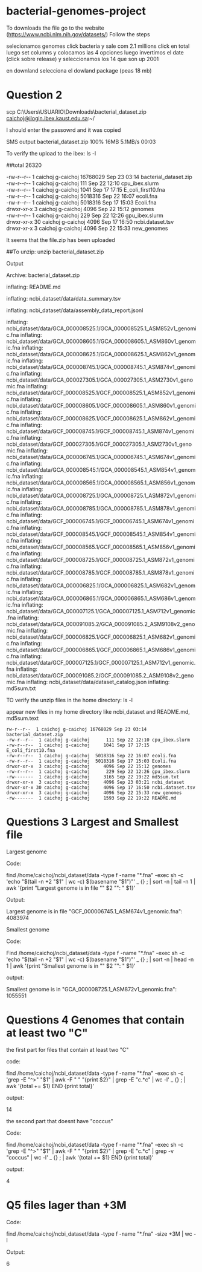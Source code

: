 # bacterial-genomes-project

To downloads the file go to the website (https://www.ncbi.nlm.nih.gov/datasets/)
Follow the steps

selecionamos genomes
click bacteria y sale com 2.1 millions
click en total 
luego set columns y colocamos las 4 opciones
luego invertimos el date (click sobre release) y seleccionamos los 14 que son up 2001

en downland selecciona el dowland package (peas 18 mb)

# Question 2
scp C:\Users\USUARIO\Downloads\bacterial_dataset.zip caichoj@ilogin.ibex.kaust.edu.sa:~/  

I should enter the passowrd and it was copied

SMS output 
bacterial_dataset.zip                                                                 100%   16MB   5.1MB/s   00:03


To verify the upload to the ibex: ls -l

  ##total 26320
  
  -rw-r--r--  1 caichoj g-caichoj 16768029 Sep 23 03:14 bacterial_dataset.zip   
  -rw-r--r--  1 caichoj g-caichoj      111 Sep 22 12:10 cpu_ibex.slurm   
  -rw-r--r--  1 caichoj g-caichoj     1041 Sep 17 17:15 E_coli_first10.fna  
  -rw-r--r--  1 caichoj g-caichoj  5018316 Sep 22 16:07 ecoli.fna  
  -rw-r--r--  1 caichoj g-caichoj  5018316 Sep 17 15:03 Ecoli.fna  
  drwxr-xr-x  3 caichoj g-caichoj     4096 Sep 22 15:12 genomes  
  -rw-r--r--  1 caichoj g-caichoj      229 Sep 22 12:26 gpu_ibex.slurm  
  drwxr-xr-x 30 caichoj g-caichoj     4096 Sep 17 16:50 ncbi.dataset.tsv  
  drwxr-xr-x  3 caichoj g-caichoj     4096 Sep 22 15:33 new_genomes  

  It seems that the file.zip has been uploaded
  
##To unzip: unzip bacterial_dataset.zip

  Output 

  Archive:  bacterial_dataset.zip 
  
  inflating: README.md 
  
  inflating: ncbi_dataset/data/data_summary.tsv
  
  inflating: ncbi_dataset/data/assembly_data_report.jsonl
  
  inflating: ncbi_dataset/data/GCA_000008525.1/GCA_000008525.1_ASM852v1_genomic.fna
  inflating: ncbi_dataset/data/GCA_000008605.1/GCA_000008605.1_ASM860v1_genomic.fna
  inflating: ncbi_dataset/data/GCA_000008625.1/GCA_000008625.1_ASM862v1_genomic.fna
  inflating: ncbi_dataset/data/GCA_000008745.1/GCA_000008745.1_ASM874v1_genomic.fna
  inflating: ncbi_dataset/data/GCA_000027305.1/GCA_000027305.1_ASM2730v1_genomic.fna
  inflating: ncbi_dataset/data/GCF_000008525.1/GCF_000008525.1_ASM852v1_genomic.fna
  inflating: ncbi_dataset/data/GCF_000008605.1/GCF_000008605.1_ASM860v1_genomic.fna
  inflating: ncbi_dataset/data/GCF_000008625.1/GCF_000008625.1_ASM862v1_genomic.fna
  inflating: ncbi_dataset/data/GCF_000008745.1/GCF_000008745.1_ASM874v1_genomic.fna
  inflating: ncbi_dataset/data/GCF_000027305.1/GCF_000027305.1_ASM2730v1_genomic.fna
  inflating: ncbi_dataset/data/GCA_000006745.1/GCA_000006745.1_ASM674v1_genomic.fna
  inflating: ncbi_dataset/data/GCA_000008545.1/GCA_000008545.1_ASM854v1_genomic.fna
  inflating: ncbi_dataset/data/GCA_000008565.1/GCA_000008565.1_ASM856v1_genomic.fna
  inflating: ncbi_dataset/data/GCA_000008725.1/GCA_000008725.1_ASM872v1_genomic.fna
  inflating: ncbi_dataset/data/GCA_000008785.1/GCA_000008785.1_ASM878v1_genomic.fna
  inflating: ncbi_dataset/data/GCF_000006745.1/GCF_000006745.1_ASM674v1_genomic.fna
  inflating: ncbi_dataset/data/GCF_000008545.1/GCF_000008545.1_ASM854v1_genomic.fna
  inflating: ncbi_dataset/data/GCF_000008565.1/GCF_000008565.1_ASM856v1_genomic.fna
  inflating: ncbi_dataset/data/GCF_000008725.1/GCF_000008725.1_ASM872v1_genomic.fna
  inflating: ncbi_dataset/data/GCF_000008785.1/GCF_000008785.1_ASM878v1_genomic.fna
  inflating: ncbi_dataset/data/GCA_000006825.1/GCA_000006825.1_ASM682v1_genomic.fna
  inflating: ncbi_dataset/data/GCA_000006865.1/GCA_000006865.1_ASM686v1_genomic.fna
  inflating: ncbi_dataset/data/GCA_000007125.1/GCA_000007125.1_ASM712v1_genomic.fna
  inflating: ncbi_dataset/data/GCA_000091085.2/GCA_000091085.2_ASM9108v2_genomic.fna
  inflating: ncbi_dataset/data/GCF_000006825.1/GCF_000006825.1_ASM682v1_genomic.fna
  inflating: ncbi_dataset/data/GCF_000006865.1/GCF_000006865.1_ASM686v1_genomic.fna
  inflating: ncbi_dataset/data/GCF_000007125.1/GCF_000007125.1_ASM712v1_genomic.fna
  inflating: ncbi_dataset/data/GCF_000091085.2/GCF_000091085.2_ASM9108v2_genomic.fna
  inflating: ncbi_dataset/data/dataset_catalog.json
  inflating: md5sum.txt

  TO verify the unzip files in the home directory: ls -l

  appear new files in my home directory like ncbi_dataset and README.md, md5sum.text

    rw-r--r--  1 caichoj g-caichoj 16768029 Sep 23 03:14 bacterial_dataset.zip
    -rw-r--r--  1 caichoj g-caichoj      111 Sep 22 12:10 cpu_ibex.slurm
    -rw-r--r--  1 caichoj g-caichoj     1041 Sep 17 17:15 E_coli_first10.fna
    -rw-r--r--  1 caichoj g-caichoj  5018316 Sep 22 16:07 ecoli.fna
    -rw-r--r--  1 caichoj g-caichoj  5018316 Sep 17 15:03 Ecoli.fna
    drwxr-xr-x  3 caichoj g-caichoj     4096 Sep 22 15:12 genomes
    -rw-r--r--  1 caichoj g-caichoj      229 Sep 22 12:26 gpu_ibex.slurm
    -rw-------  1 caichoj g-caichoj     3165 Sep 22 19:22 md5sum.txt
    drwxr-xr-x  3 caichoj g-caichoj     4096 Sep 23 03:21 ncbi_dataset
    drwxr-xr-x 30 caichoj g-caichoj     4096 Sep 17 16:50 ncbi.dataset.tsv
    drwxr-xr-x  3 caichoj g-caichoj     4096 Sep 22 15:33 new_genomes
    -rw-------  1 caichoj g-caichoj     1593 Sep 22 19:22 README.md


# Questions 3 Largest and Smallest file 
  Largest genome
  
  Code:
  
  find /home/caichoj/ncbi_dataset/data -type f -name "*.fna" -exec sh -c 'echo "$(tail -n +2 "$1" | wc -c) $(basename "$1")"' _    {} \; | sort -n | tail -n 1 | awk '{print "Largest genome is in file \"" $2 "\": " $1}'

  Output:
  
  Largest genome is in file "GCF_000006745.1_ASM674v1_genomic.fna": 4083974

  Smallest genome
  
  Code:
  
  Find /home/caichoj/ncbi_dataset/data -type f -name "*.fna" -exec sh -c 'echo "$(tail -n +2 "$1" | wc -c) $(basename "$1")"' _     {} \; | sort -n | head -n 1 | awk '{print "Smallest genome is in \"" $2 "\": " $1}'

  output: 
  
  Smallest genome is in "GCA_000008725.1_ASM872v1_genomic.fna": 1055551 
  
  
  
  # Questions 4 Genomes that contain at least two "C" 

  the first part for files that contain at least two "C"
  
  code:
  
  find /home/caichoj/ncbi_dataset/data -type f -name "*.fna" -exec sh -c 'grep -E "^>" "$1" | awk -F " " "{print \$2}" | grep -E   "c.*c" | wc -l' _ {} \; | awk '{total += $1} END {print total}'
  
  output:
  
  14

  the second part that doesnt have "coccus" 

  Code:
  
  find /home/caichoj/ncbi_dataset/data -type f -name "*.fna" -exec sh -c 'grep -E "^>" "$1" | awk -F " " "{print \$2}" | grep -E   "c.*c" | grep -v "coccus" | wc -l' _ {} \; | awk '{total += $1} END {print total}'

  output:
  
  4



  # Q5 files lager than +3M
  
  Code:
  
  find /home/caichoj/ncbi_dataset/data -type f -name "*.fna" -size +3M | wc -l

  Output:
  
  6
